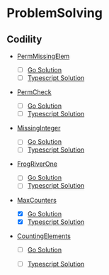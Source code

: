 # ProblemSolving

## Codility

- [PermMissingElem](https://app.codility.com/programmers/lessons/3-time_complexity/perm_missing_elem/)

  - [ ] [Go Solution](./codility/PermMissingElem/solution.go)
  - [ ] [Typescript Solution](./codility/PermMissingElem/solution.ts)

- [PermCheck](https://app.codility.com/programmers/lessons/4-counting_elements/perm_check/)
  - [ ] [Go Solution](./codility/PermCheck/solution.go)
  - [ ] [Typescript Solution](./codility/PermCheck/solution.ts)

- [MissingInteger](https://app.codility.com/programmers/lessons/4-counting_elements/missing_integer/)
  - [ ] [Go Solution](./codility/MissingInteger/solution.go)
  - [ ] [Typescript Solution](./codility/MissingInteger/solution.ts)

- [FrogRiverOne](https://app.codility.com/programmers/lessons/4-counting_elements/frog_river_one/)
  - [ ] [Go Solution](./codility/FrogRiverOne/solution.go)
  - [ ] [Typescript Solution](./codility/FrogRiverOne/solution.ts)

- [MaxCounters](https://app.codility.com/programmers/lessons/4-counting_elements/max_counters/)
  - [x] [Go Solution](./codility/MaxCounters/solution.go)
  - [x] [Typescript Solution](./codility/MaxCounters/solution.ts)

- [CountingElements](https://app.codility.com/programmers/lessons/4-counting_elements/missing_integer/)
  - [ ] [Go Solution](./codility/CountingElements/solution.go)
  - [ ] [Typescript Solution](./codility/CountingElements/solution.ts)



